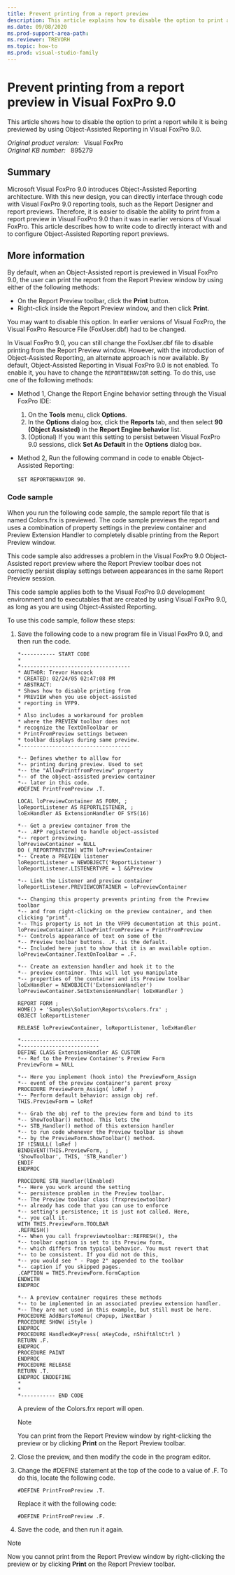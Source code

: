 ```yaml
---
title: Prevent printing from a report preview
description: This article explains how to disable the option to print a report while it is being previewed by using Object-Assisted Reporting in Visual FoxPro 9.0.
ms.date: 09/08/2020
ms.prod-support-area-path: 
ms.reviewer: TREVORH
ms.topic: how-to
ms.prod: visual-studio-family
---
```

# Prevent printing from a report preview in Visual FoxPro 9.0

This article shows how to disable the option to print a report while it is being previewed by using Object-Assisted Reporting in Visual FoxPro 9.0.

_Original product version:_ &nbsp; Visual FoxPro  
_Original KB number:_ &nbsp; 895279

## Summary

Microsoft Visual FoxPro 9.0 introduces Object-Assisted Reporting architecture. With this new design, you can directly interface through code with Visual FoxPro 9.0 reporting tools, such as the Report Designer and report previews. Therefore, it is easier to disable the ability to print from a report preview in Visual FoxPro 9.0 than it was in earlier versions of Visual FoxPro. This article describes how to write code to directly interact with and to configure Object-Assisted Reporting report previews.

## More information

By default, when an Object-Assisted report is previewed in Visual FoxPro 9.0, the user can print the report from the Report Preview window by using either of the following methods:

- On the Report Preview toolbar, click the **Print** button.
- Right-click inside the Report Preview window, and then click **Print**.

You may want to disable this option. In earlier versions of Visual FoxPro, the Visual FoxPro Resource File (FoxUser.dbf) had to be changed.

In Visual FoxPro 9.0, you can still change the FoxUser.dbf file to disable printing from the Report Preview window. However, with the introduction of Object-Assisted Reporting, an alternate approach is now available. By default, Object-Assisted Reporting in Visual FoxPro 9.0 is not enabled. To enable it, you have to change the `REPORTBEHAVIOR` setting. To do this, use one of the following methods:

- Method 1, Change the Report Engine behavior setting through the Visual FoxPro IDE:
  1. On the **Tools** menu, click **Options**.
  2. In the **Options** dialog box, click the **Reports** tab, and then select **90 (Object Assisted)** in the **Report Engine behavior** list.
  3. (Optional) If you want this setting to persist between Visual FoxPro 9.0 sessions, click **Set As Default** in the **Options** dialog box.
  
- Method 2, Run the following command in code to enable Object-Assisted Reporting:
  
    `SET REPORTBEHAVIOR 90`.

### Code sample

When you run the following code sample, the sample report file that is named Colors.frx is previewed. The code sample previews the report and uses a combination of property settings in the preview container and Preview Extension Handler to completely disable printing from the Report Preview window.

This code sample also addresses a problem in the Visual FoxPro 9.0 Object-Assisted report preview where the Report Preview toolbar does not correctly persist display settings between appearances in the same Report Preview session.

This code sample applies both to the Visual FoxPro 9.0 development environment and to executables that are created by using Visual FoxPro 9.0, as long as you are using Object-Assisted Reporting.

To use this code sample, follow these steps:

1. Save the following code to a new program file in Visual FoxPro 9.0, and then run the code.

    ```console
    *----------- START CODE
    *
    *-----------------------------------
    * AUTHOR: Trevor Hancock
    * CREATED: 02/24/05 02:47:08 PM
    * ABSTRACT:
    * Shows how to disable printing from
    * PREVIEW when you use object-assisted
    * reporting in VFP9.
    *
    * Also includes a workaround for problem
    * where the PREVIEW toolbar does not
    * recognize the TextOnToolbar or
    * PrintFromPreview settings between
    * toolbar displays during same preview.
    *-----------------------------------
  
    *-- Defines whether to alllow for
    *-- printing during preview. Used to set
    *-- the "AllowPrintfromPreview" property
    *-- of the object-assisted preview container
    *-- later in this code.
    #DEFINE PrintFromPreview .T.
  
    LOCAL loPreviewContainer AS FORM, ;
    loReportListener AS REPORTLISTENER, ;
    loExHandler AS ExtensionHandler OF SYS(16)

    *-- Get a preview container from the
    *-- .APP registered to handle object-assisted
    *-- report previewing.
    loPreviewContainer = NULL
    DO (_REPORTPREVIEW) WITH loPreviewContainer
    *-- Create a PREVIEW listener
    loReportListener = NEWOBJECT('ReportListener')
    loReportListener.LISTENERTYPE = 1 &&Preview
  
    *-- Link the Listener and preview container
    loReportListener.PREVIEWCONTAINER = loPreviewContainer
  
    *-- Changing this property prevents printing from the Preview toolbar
    *-- and from right-clicking on the preview container, and then clicking "print".
    *-- This property is not in the VFP9 documentation at this point.
    loPreviewContainer.AllowPrintfromPreview = PrintFromPreview
    *-- Controls appearance of text on some of the
    *-- Preview toolbar buttons. .F. is the default.
    *-- Included here just to show that it is an available option.
    loPreviewContainer.TextOnToolbar = .F.
  
    *-- Create an extension handler and hook it to the
    *-- preview container. This will let you manipulate
    *-- properties of the container and its Preview toolbar
    loExHandler = NEWOBJECT('ExtensionHandler')
    loPreviewContainer.SetExtensionHandler( loExHandler )
  
    REPORT FORM ;
    HOME() + 'Samples\Solution\Reports\colors.frx' ;
    OBJECT loReportListener
  
    RELEASE loPreviewContainer, loReportListener, loExHandler
  
    *-------------------------
    *-------------------------
    DEFINE CLASS ExtensionHandler AS CUSTOM
    *-- Ref to the Preview Container's Preview Form
    PreviewForm = NULL
  
    *-- Here you implement (hook into) the PreviewForm_Assign
    *-- event of the preview container's parent proxy
    PROCEDURE PreviewForm_Assign( loRef )
    *-- Perform default behavior: assign obj ref.
    THIS.PreviewForm = loRef
  
    *-- Grab the obj ref to the preview form and bind to its
    *-- ShowToolbar() method. This lets the
    *-- STB_Handler() method of this extension handler
    *-- to run code whenever the Preview toolbar is shown
    *-- by the PreviewForm.ShowToolbar() method.
    IF !ISNULL( loRef )
    BINDEVENT(THIS.PreviewForm, ;
    'ShowToolbar', THIS, 'STB_Handler')
    ENDIF
    ENDPROC
  
    PROCEDURE STB_Handler(lEnabled)
    *-- Here you work around the setting
    *-- persistence problem in the Preview toolbar. 
    *-- The Preview toolbar class (frxpreviewtoolbar)
    *-- already has code that you can use to enforce
    *-- setting's persistence; it is just not called. Here,
    *-- you call it.
    WITH THIS.PreviewForm.TOOLBAR
    .REFRESH()
    *-- When you call frxpreviewtoolbar::REFRESH(), the
    *-- toolbar caption is set to its Preview form,
    *-- which differs from typical behavior. You must revert that
    *-- to be consistent. If you did not do this,
    *-- you would see " - Page 2" appended to the toolbar
    *-- caption if you skipped pages.
    .CAPTION = THIS.PreviewForm.formCaption
    ENDWITH
    ENDPROC
  
    *-- A preview container requires these methods
    *-- to be implemented in an associated preview extension handler.
    *-- They are not used in this example, but still must be here.
    PROCEDURE AddBarsToMenu( cPopup, iNextBar )
    PROCEDURE SHOW( iStyle )
    ENDPROC
    PROCEDURE HandledKeyPress( nKeyCode, nShiftAltCtrl )
    RETURN .F.
    ENDPROC
    PROCEDURE PAINT
    ENDPROC
    PROCEDURE RELEASE
    RETURN .T.
    ENDPROC ENDDEFINE
    *
    *
    *----------- END CODE
    ```
  
    A preview of the Colors.frx report will open.

    > [!NOTE]
    > You can print from the Report Preview window by right-clicking the preview or by clicking **Print** on the Report Preview toolbar.

2. Close the preview, and then modify the code in the program editor.
3. Change the #DEFINE statement at the top of the code to a value of .F. To do this, locate the following code.

    ```console
    #DEFINE PrintFromPreview .T.
    ```
  
    Replace it with the following code:
  
    ```console
    #DEFINE PrintFromPreview .F.
    ```

4. Save the code, and then run it again.

> [!NOTE]
> Now you cannot print from the Report Preview window by right-clicking the preview or by clicking **Print** on the Report Preview toolbar.
